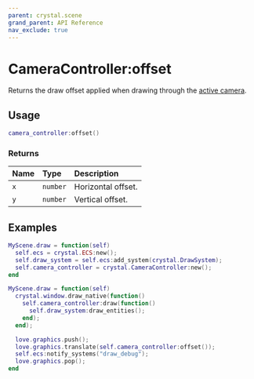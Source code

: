 ```yaml
---
parent: crystal.scene
grand_parent: API Reference
nav_exclude: true
---
```


# CameraController:offset

Returns the draw offset applied when drawing through the [active camera](camera_controller_camera).

## Usage

```lua
camera_controller:offset()
```

### Returns

| Name | Type     | Description        |
| :--- | :------- | :----------------- |
| `x`  | `number` | Horizontal offset. |
| `y`  | `number` | Vertical offset.   |

## Examples

```lua
MyScene.draw = function(self)
  self.ecs = crystal.ECS:new();
  self.draw_system = self.ecs:add_system(crystal.DrawSystem);
  self.camera_controller = crystal.CameraController:new();
end

MyScene.draw = function(self)
  crystal.window.draw_native(function()
    self.camera_controller:draw(function()
      self.draw_system:draw_entities();
    end);
  end);

  love.graphics.push();
  love.graphics.translate(self.camera_controller:offset());
  self.ecs:notify_systems("draw_debug");
  love.graphics.pop();
end
```
